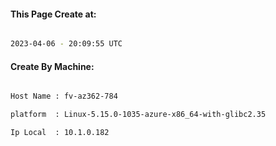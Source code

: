 
   
#### This Page Create at:

```bash

2023-04-06 - 20:09:55 UTC

```

#### Create By Machine:

```bash

Host Name : fv-az362-784

platform  : Linux-5.15.0-1035-azure-x86_64-with-glibc2.35

Ip Local  : 10.1.0.182

```

